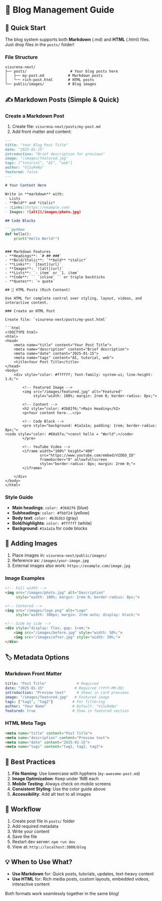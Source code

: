 # 📝 Blog Management Guide

## 🚀 Quick Start

The blog system supports both **Markdown** (.md) and **HTML** (.html) files. Just drop files in the `posts/` folder!

### File Structure
```
visurena-next/
├── posts/                    # Your blog posts here
│   ├── my-post.md           # Markdown posts
│   └── rich-post.html       # HTML posts
└── public/images/           # Blog images
```

## ✍️ Markdown Posts (Simple & Quick)

### Create a Markdown Post

1. Create file: `visurena-next/posts/my-post.md`
2. Add front matter and content:

```markdown
---
title: "Your Blog Post Title"
date: "2025-01-15"
introduction: "Brief description for previews"
image: "/images/featured.jpg"
tags: ["tutorial", "AI", "web"]
author: "ViSuReNa"
featured: false
---

# Your Content Here

Write in **markdown** with:
- Lists
- **Bold** and *italic*
- [Links](https://example.com)
- Images: ![alt](/images/photo.jpg)

## Code Blocks

```python
def hello():
    print("Hello World!")
```
```

### Markdown Features
- **Headings**: `# ## ###`
- **Bold/Italic**: `**bold** *italic*`
- **Links**: `[text](url)`
- **Images**: `![alt](url)`
- **Lists**: `- item` or `1. item`
- **Code**: `` `inline` `` or triple backticks
- **Quotes**: `> quote`

## 🎨 HTML Posts (Rich Content)

Use HTML for complete control over styling, layout, videos, and interactive content.

### Create an HTML Post

Create file: `visurena-next/posts/my-post.html`

```html
<!DOCTYPE html>
<html>
<head>
    <meta name="title" content="Your Post Title">
    <meta name="description" content="Brief description">
    <meta name="date" content="2025-01-15">
    <meta name="tags" content="AI, tutorial, web">
    <title>Your Post Title</title>
</head>
<body>
    <div style="color: #ffffff; font-family: system-ui; line-height: 1.6;">
        
        <!-- Featured Image -->
        <img src="/images/featured.jpg" alt="Featured" 
             style="width: 100%; margin: 2rem 0; border-radius: 8px;">
        
        <!-- Content -->
        <h2 style="color: #3b82f6;">Main Heading</h2>
        <p>Your content here...</p>
        
        <!-- Code Block -->
        <pre style="background: #1a1a1a; padding: 1rem; border-radius: 8px;">
<code style="color: #60a5fa;">const hello = "World";</code>
        </pre>
        
        <!-- YouTube Video -->
        <iframe width="100%" height="400" 
                src="https://www.youtube.com/embed/VIDEO_ID" 
                frameborder="0" allowfullscreen
                style="border-radius: 8px; margin: 2rem 0;">
        </iframe>
        
    </div>
</body>
</html>
```

### Style Guide
- **Main headings**: `color: #3b82f6` (blue)
- **Subheadings**: `color: #fbbf24` (yellow)
- **Body text**: `color: #b3b3b3` (gray)
- **Bold/highlights**: `color: #ffffff` (white)
- **Background**: `#1a1a1a` for code blocks

## 📸 Adding Images

1. Place images in: `visurena-next/public/images/`
2. Reference as: `/images/your-image.jpg`
3. External images also work: `https://example.com/image.jpg`

### Image Examples

```html
<!-- Full width -->
<img src="/images/photo.jpg" alt="Description" 
     style="width: 100%; margin: 2rem 0; border-radius: 8px;">

<!-- Centered -->
<img src="/images/logo.png" alt="Logo" 
     style="width: 300px; margin: 2rem auto; display: block;">

<!-- Side by side -->
<div style="display: flex; gap: 1rem;">
    <img src="/images/before.jpg" style="width: 50%;">
    <img src="/images/after.jpg" style="width: 50%;">
</div>
```

## 🏷️ Metadata Options

### Markdown Front Matter
```yaml
title: "Post Title"              # Required
date: "2025-01-15"              # Required (YYYY-MM-DD)
introduction: "Preview text"     # Shows in card previews
image: "/images/featured.jpg"   # Featured image
tags: ["tag1", "tag2"]         # For filtering
author: "Your Name"            # Default: "ViSuReNa"
featured: true                 # Show in featured section
```

### HTML Meta Tags
```html
<meta name="title" content="Post Title">
<meta name="description" content="Preview text">
<meta name="date" content="2025-01-15">
<meta name="tags" content="tag1, tag2, tag3">
```

## 📱 Best Practices

1. **File Naming**: Use lowercase with hyphens (`my-awesome-post.md`)
2. **Image Optimization**: Keep under 1MB each
3. **Mobile Testing**: Always check on mobile screens
4. **Consistent Styling**: Use the color guide above
5. **Accessibility**: Add alt text to all images

## 🔄 Workflow

1. Create post file in `posts/` folder
2. Add required metadata
3. Write your content
4. Save the file
5. Restart dev server: `npm run dev`
6. View at: `http://localhost:3000/blog`

## 💡 When to Use What?

- **Use Markdown** for: Quick posts, tutorials, updates, text-heavy content
- **Use HTML** for: Rich media posts, custom layouts, embedded videos, interactive content

Both formats work seamlessly together in the same blog!